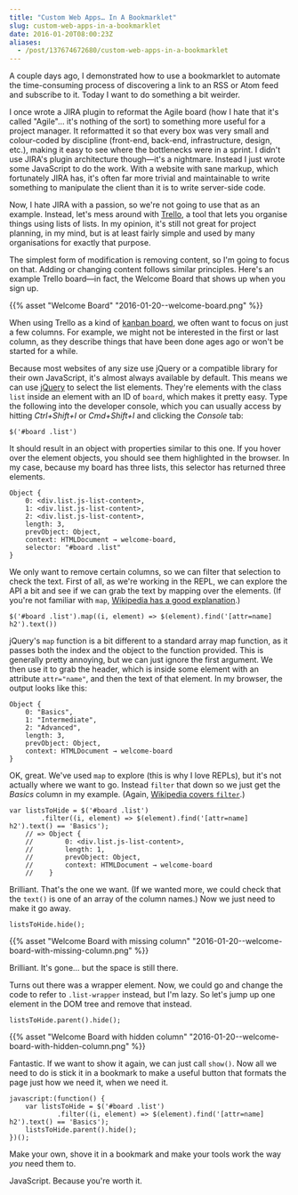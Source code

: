```yaml
---
title: "Custom Web Apps… In A Bookmarklet"
slug: custom-web-apps-in-a-bookmarklet
date: 2016-01-20T08:00:23Z
aliases:
  - /post/137674672680/custom-web-apps-in-a-bookmarklet
---
```


A couple days ago, I demonstrated how to use a bookmarklet to automate the time-consuming process of discovering a link to an RSS or Atom feed and subscribe to it. Today I want to do something a bit weirder.

I once wrote a JIRA plugin to reformat the Agile board (how I hate that it's called "Agile"… it's nothing of the sort) to something more useful for a project manager. It reformatted it so that every box was very small and colour-coded by discipline (front-end, back-end, infrastructure, design, etc.), making it easy to see where the bottlenecks were in a sprint. I didn't use JIRA's plugin architecture though—it's a nightmare. Instead I just wrote some JavaScript to do the work. With a website with sane markup, which fortunately JIRA has, it's often far more trivial and maintainable to write something to manipulate the client than it is to write server-side code.

<!--more-->

Now, I hate JIRA with a passion, so we're not going to use that as an example. Instead, let's mess around with [Trello][], a tool that lets you organise things using lists of lists. In my opinion, it's still not great for project planning, in my mind, but is at least fairly simple and used by many organisations for exactly that purpose.

The simplest form of modification is removing content, so I'm going to focus on that. Adding or changing content follows similar principles. Here's an example Trello board—in fact, the Welcome Board that shows up when you sign up.

{{% asset "Welcome Board" "2016-01-20--welcome-board.png" %}}

When using Trello as a kind of [kanban board][], we often want to focus on just a few columns. For example, we might not be interested in the first or last column, as they describe things that have been done ages ago or won't be started for a while.

Because most websites of any size use jQuery or a compatible library for their own JavaScript, it's almost always available by default. This means we can use [jQuery][] to select the list elements. They're elements with the class `list` inside an element with an ID of `board`, which makes it pretty easy. Type the following into the developer console, which you can usually access by hitting _Ctrl+Shift+I_ or _Cmd+Shift+I_ and clicking the _Console_ tab:

    $('#board .list')

It should result in an object with properties similar to this one. If you hover over the element objects, you should see them highlighted in the browser. In my case, because my board has three lists, this selector has returned three elements.

    Object {
        0: <div.list.js-list-content>,
        1: <div.list.js-list-content>,
        2: <div.list.js-list-content>,
        length: 3,
        prevObject: Object,
        context: HTMLDocument → welcome-board,
        selector: "#board .list"
    }

We only want to remove certain columns, so we can filter that selection to check the text. First of all, as we're working in the REPL, we can explore the API a bit and see if we can grab the text by mapping over the elements. (If you're not familiar with `map`, [Wikipedia has a good explanation][map (higher-order function)].)

    $('#board .list').map((i, element) => $(element).find('[attr=name] h2').text())

jQuery's `map` function is a bit different to a standard array map function, as it passes both the index and the object to the function provided. This is generally pretty annoying, but we can just ignore the first argument. We then use it to grab the header, which is inside some element with an attribute `attr="name"`, and then the text of that element. In my browser, the output looks like this:

    Object {
        0: "Basics",
        1: "Intermediate",
        2: "Advanced",
        length: 3,
        prevObject: Object,
        context: HTMLDocument → welcome-board
    }

OK, great. We've used `map` to explore (this is why I love REPLs), but it's not actually where we want to go. Instead `filter` that down so we just get the _Basics_ column in my example. (Again, [Wikipedia covers `filter`][filter (higher-order function)].)

    var listsToHide = $('#board .list')
            .filter((i, element) => $(element).find('[attr=name] h2').text() == 'Basics');
        // => Object {
        //        0: <div.list.js-list-content>,
        //        length: 1,
        //        prevObject: Object,
        //        context: HTMLDocument → welcome-board
        //    }

Brilliant. That's the one we want. (If we wanted more, we could check that the `text()` is one of an array of the column names.) Now we just need to make it go away.

    listsToHide.hide();

{{% asset "Welcome Board with missing column" "2016-01-20--welcome-board-with-missing-column.png" %}}

Brilliant. It's gone… but the space is still there.

Turns out there was a wrapper element. Now, we could go and change the code to refer to `.list-wrapper` instead, but I'm lazy. So let's jump up one element in the DOM tree and remove that instead.

    listsToHide.parent().hide();

{{% asset "Welcome Board with hidden column" "2016-01-20--welcome-board-with-hidden-column.png" %}}

Fantastic. If we want to show it again, we can just call `show()`. Now all we need to do is stick it in a bookmark to make a useful button that formats the page just how we need it, when we need it.

    javascript:(function() {
        var listsToHide = $('#board .list')
                .filter((i, element) => $(element).find('[attr=name] h2').text() == 'Basics');
        listsToHide.parent().hide();
    })();

Make your own, shove it in a bookmark and make your tools work the way _you_ need them to.

JavaScript. Because you're worth it.

[trello]: https://trello.com/
[kanban board]: http://leankit.com/learn/kanban/kanban-board/
[jquery]: https://jquery.com/
[map (higher-order function)]: https://en.wikipedia.org/wiki/Map_%28higher-order_function%29
[filter (higher-order function)]: https://en.wikipedia.org/wiki/Filter_%28higher-order_function%29
